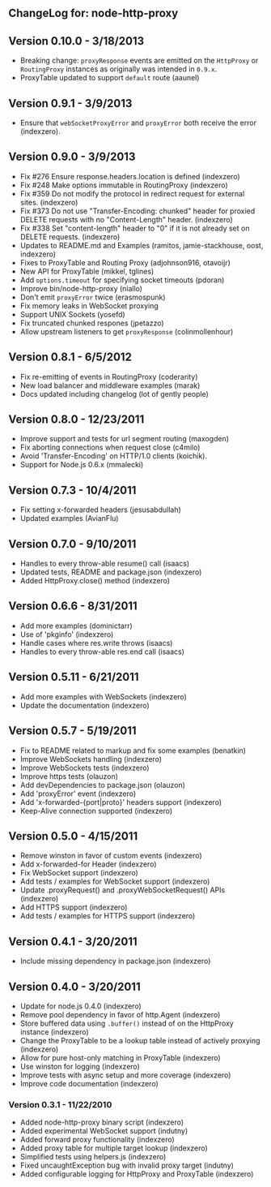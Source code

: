 ## ChangeLog for: node-http-proxy

## Version 0.10.0 - 3/18/2013

- Breaking change: `proxyResponse` events are emitted on the `HttpProxy` or `RoutingProxy` instances as originally was intended in `0.9.x`.
- ProxyTable updated to support `default` route (aaunel)

## Version 0.9.1 - 3/9/2013

- Ensure that `webSocketProxyError` and `proxyError` both receive the error (indexzero).

## Version 0.9.0 - 3/9/2013
- Fix #276 Ensure response.headers.location is defined (indexzero)
- Fix #248 Make options immutable in RoutingProxy (indexzero)
- Fix #359 Do not modify the protocol in redirect request for external sites. (indexzero)
- Fix #373 Do not use "Transfer-Encoding: chunked" header for proxied DELETE requests with no "Content-Length" header. (indexzero)
- Fix #338 Set "content-length" header to "0" if it is not already set on DELETE requests. (indexzero)
- Updates to README.md and Examples (ramitos, jamie-stackhouse, oost, indexzero)
- Fixes to ProxyTable and Routing Proxy (adjohnson916, otavoijr)
- New API for ProxyTable (mikkel, tglines)
- Add `options.timeout` for specifying socket timeouts (pdoran)
- Improve bin/node-http-proxy (niallo)
- Don't emit `proxyError` twice (erasmospunk)
- Fix memory leaks in WebSocket proxying 
- Support UNIX Sockets (yosefd)
- Fix truncated chunked respones (jpetazzo)
- Allow upstream listeners to get `proxyResponse` (colinmollenhour)

## Version 0.8.1 - 6/5/2012
- Fix re-emitting of events in RoutingProxy                (coderarity)
- New load balancer and middleware examples                (marak)
- Docs updated including changelog                         (lot of gently people)

## Version 0.8.0 - 12/23/2011
- Improve support and tests for url segment routing        (maxogden)
- Fix aborting connections when request close              (c4milo)
- Avoid 'Transfer-Encoding' on HTTP/1.0 clients            (koichik).
- Support for Node.js 0.6.x                                (mmalecki)

## Version 0.7.3 - 10/4/2011
- Fix setting x-forwarded headers                          (jesusabdullah)
- Updated examples                                         (AvianFlu)

## Version 0.7.0 - 9/10/2011
- Handles to every throw-able resume() call                (isaacs)
- Updated tests, README and package.json                   (indexzero)
- Added HttpProxy.close() method                           (indexzero)

## Version 0.6.6 - 8/31/2011
- Add more examples                                        (dominictarr)
- Use of 'pkginfo'                                         (indexzero)
- Handle cases where res.write throws                      (isaacs)
- Handles to every throw-able res.end call                 (isaacs)

## Version 0.5.11 - 6/21/2011
- Add more examples with WebSockets                        (indexzero)
- Update the documentation                                 (indexzero)

## Version 0.5.7 - 5/19/2011
- Fix to README related to markup and fix some examples    (benatkin)
- Improve WebSockets handling                              (indexzero)
- Improve WebSockets tests                                 (indexzero)
- Improve https tests                                      (olauzon)
- Add devDependencies to package.json                      (olauzon)
- Add 'proxyError' event                                   (indexzero)
- Add 'x-forwarded-{port|proto}' headers support           (indexzero)
- Keep-Alive connection supported                          (indexzero)

## Version 0.5.0 - 4/15/2011
- Remove winston in favor of custom events                 (indexzero)
- Add x-forwarded-for Header                               (indexzero)
- Fix WebSocket support                                    (indexzero)
- Add tests / examples for WebSocket support               (indexzero)
- Update .proxyRequest() and .proxyWebSocketRequest() APIs (indexzero)
- Add HTTPS support                                        (indexzero)
- Add tests / examples for HTTPS support                   (indexzero)

## Version 0.4.1 - 3/20/2011
- Include missing dependency in package.json                                  (indexzero)

## Version 0.4.0 - 3/20/2011
- Update for node.js 0.4.0                                                    (indexzero)
- Remove pool dependency in favor of http.Agent                               (indexzero)
- Store buffered data using `.buffer()` instead of on the HttpProxy instance  (indexzero)
- Change the ProxyTable to be a lookup table instead of actively proxying     (indexzero)
- Allow for pure host-only matching in ProxyTable                             (indexzero)
- Use winston for logging                                                     (indexzero)
- Improve tests with async setup and more coverage                            (indexzero)
- Improve code documentation                                                  (indexzero)

### Version 0.3.1 - 11/22/2010
- Added node-http-proxy binary script                      (indexzero)
- Added experimental WebSocket support                     (indutny)
- Added forward proxy functionality                        (indexzero)
- Added proxy table for multiple target lookup             (indexzero)
- Simplified tests using helpers.js                        (indexzero)
- Fixed uncaughtException bug with invalid proxy target    (indutny)
- Added configurable logging for HttpProxy and ProxyTable  (indexzero) 